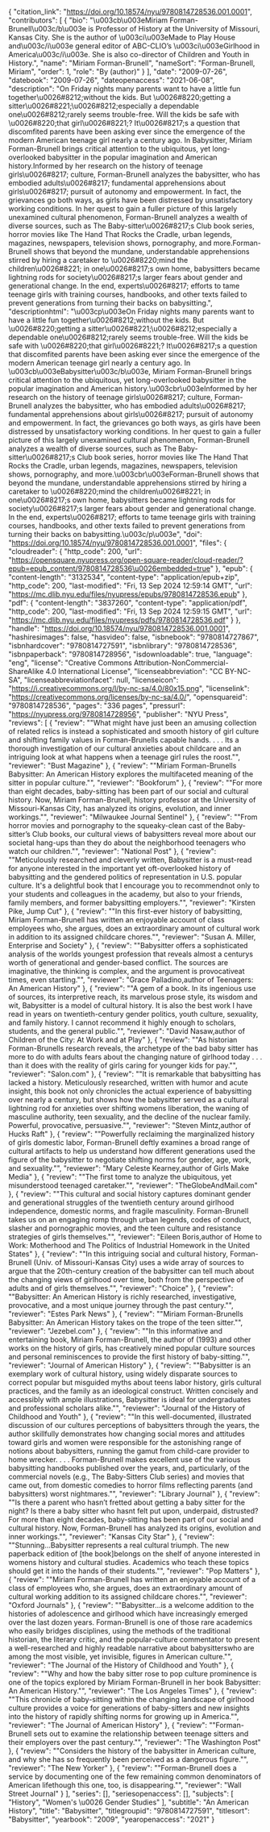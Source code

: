 {
   "citation_link": "https://doi.org/10.18574/nyu/9780814728536.001.0001",
   "contributors": [
     {
       "bio": "\u003cb\u003eMiriam Forman-Brunell\u003c/b\u003e is Professor of History at the University of Missouri, Kansas City. She is the author of \u003ci\u003eMade to Play House and\u003c/i\u003e general editor of ABC-CLIO’s \u003ci\u003eGirlhood in America\u003c/i\u003e. She is also co-director of Children and Youth in History.",
       "name": "Miriam Forman-Brunell",
       "nameSort": "Forman-Brunell, Miriam",
       "order": 1,
       "role": "By (author)"
     }
   ],
   "date": "2009-07-26",
   "datebook": "2009-07-26",
   "dateopenaccess": "2021-06-08",
   "description": "On Friday nights many parents want to have a little fun together\u0026#8212;without the kids. But \u0026#8220;getting a sitter\u0026#8221;\u0026#8212;especially a dependable one\u0026#8212;rarely seems trouble-free. Will the kids be safe with \u0026#8220;that girl\u0026#8221;? It\u0026#8217;s a question that discomfited parents have been asking ever since the emergence of the modern American teenage girl nearly a century ago. In Babysitter, Miriam Forman-Brunell brings critical attention to the ubiquitous, yet long-overlooked babysitter in the popular imagination and American history.Informed by her research on the history of teenage girls\u0026#8217; culture, Forman-Brunell analyzes the babysitter, who has embodied adults\u0026#8217; fundamental apprehensions about girls\u0026#8217; pursuit of autonomy and empowerment. In fact, the grievances go both ways, as girls have been distressed by unsatisfactory working conditions. In her quest to gain a fuller picture of this largely unexamined cultural phenomenon, Forman-Brunell analyzes a wealth of diverse sources, such as The Baby-sitter\u0026#8217;s Club book series, horror movies like The Hand That Rocks the Cradle, urban legends, magazines, newspapers, television shows, pornography, and more.Forman-Brunell shows that beyond the mundane, understandable apprehensions stirred by hiring a caretaker to \u0026#8220;mind the children\u0026#8221; in one\u0026#8217;s own home, babysitters became lightning rods for society\u0026#8217;s larger fears about gender and generational change. In the end, experts\u0026#8217; efforts to tame teenage girls with training courses, handbooks, and other texts failed to prevent generations from turning their backs on babysitting.",
   "descriptionhtml": "\u003cp\u003eOn Friday nights many parents want to have a little fun together\u0026#8212;without the kids. But \u0026#8220;getting a sitter\u0026#8221;\u0026#8212;especially a dependable one\u0026#8212;rarely seems trouble-free. Will the kids be safe with \u0026#8220;that girl\u0026#8221;? It\u0026#8217;s a question that discomfited parents have been asking ever since the emergence of the modern American teenage girl nearly a century ago. In \u003cb\u003eBabysitter\u003c/b\u003e, Miriam Forman-Brunell brings critical attention to the ubiquitous, yet long-overlooked babysitter in the popular imagination and American history.\u003cbr\u003eInformed by her research on the history of teenage girls\u0026#8217; culture, Forman-Brunell analyzes the babysitter, who has embodied adults\u0026#8217; fundamental apprehensions about girls\u0026#8217; pursuit of autonomy and empowerment. In fact, the grievances go both ways, as girls have been distressed by unsatisfactory working conditions. In her quest to gain a fuller picture of this largely unexamined cultural phenomenon, Forman-Brunell analyzes a wealth of diverse sources, such as The Baby-sitter\u0026#8217;s Club book series, horror movies like The Hand That Rocks the Cradle, urban legends, magazines, newspapers, television shows, pornography, and more.\u003cbr\u003eForman-Brunell shows that beyond the mundane, understandable apprehensions stirred by hiring a caretaker to \u0026#8220;mind the children\u0026#8221; in one\u0026#8217;s own home, babysitters became lightning rods for society\u0026#8217;s larger fears about gender and generational change. In the end, experts\u0026#8217; efforts to tame teenage girls with training courses, handbooks, and other texts failed to prevent generations from turning their backs on babysitting.\u003c/p\u003e",
   "doi": "https://doi.org/10.18574/nyu/9780814728536.001.0001",
   "files": {
     "cloudreader": {
       "http_code": 200,
       "url": "https://opensquare.nyupress.org/open-square-reader/cloud-reader/?epub=epub_content/9780814728536\u0026embedded=true"
     },
     "epub": {
       "content-length": "3132534",
       "content-type": "application/epub+zip",
       "http_code": 200,
       "last-modified": "Fri, 13 Sep 2024 12:59:14 GMT",
       "url": "https://mc.dlib.nyu.edu/files/nyupress/epubs/9780814728536.epub"
     },
     "pdf": {
       "content-length": "3837260",
       "content-type": "application/pdf",
       "http_code": 200,
       "last-modified": "Fri, 13 Sep 2024 12:59:15 GMT",
       "url": "https://mc.dlib.nyu.edu/files/nyupress/pdfs/9780814728536.pdf"
     }
   },
   "handle": "https://doi.org/10.18574/nyu/9780814728536.001.0001",
   "hashiresimages": false,
   "hasvideo": false,
   "isbnebook": "9780814727867",
   "isbnhardcover": "9780814727591",
   "isbnlibrary": "9780814728536",
   "isbnpaperback": "9780814728956",
   "isdownloadable": true,
   "language": "eng",
   "license": "Creative Commons Attribution-NonCommercial-ShareAlike 4.0 International License",
   "licenseabbreviation": "CC BY-NC-SA",
   "licenseabbreviationfacet": null,
   "licenseicon": "https://i.creativecommons.org/l/by-nc-sa/4.0/80x15.png",
   "licenselink": "https://creativecommons.org/licenses/by-nc-sa/4.0/",
   "opensquareid": "9780814728536",
   "pages": "336 pages",
   "pressurl": "https://nyupress.org/9780814728956",
   "publisher": "NYU Press",
   "reviews": [
     {
       "review": "\"What might have just been an amusing collection of related relics is instead a sophisticated and smooth history of girl culture and shifting family values in Forman-Brunells capable hands. . . . Its a thorough investigation of our cultural anxieties about childcare and an intriguing look at what happens when a teenage girl rules the roost.\"",
       "reviewer": "Bust Magazine"
     },
     {
       "review": "\"Miriam Forman-Brunells Babysitter: An American History explores the multifaceted meaning of the sitter in popular culture.\"",
       "reviewer": "Bookforum"
     },
     {
       "review": "\"For more than eight decades, baby-sitting has been part of our social and cultural history. Now, Miriam Forman-Brunell, history professor at the University of Missouri-Kansas City, has analyzed its origins, evolution, and inner workings.\"",
       "reviewer": "Milwaukee Journal Sentinel"
     },
     {
       "review": "\"From horror movies and pornography to the squeaky-clean cast of the Baby-sitter’s Club books, our cultural views of babysitters reveal more about our societal hang-ups than they do about the neighborhood teenagers who watch our children.\"",
       "reviewer": "National Post"
     },
     {
       "review": "\"Meticulously researched and cleverly written,  Babysitter is a must-read for anyone interested in the important yet oft-overlooked history of babysitting and the gendered politics of representation in U.S. popular culture. It's a delightful book that I encourage you to recommendnot only to your students and colleagues in the academy, but also to your friends, family members, and former babysitting employers.\"",
       "reviewer": "Kirsten Pike, Jump Cut"
     },
     {
       "review": "\"In this first-ever history of babysitting, Miriam Forman-Brunell has written an enjoyable account of class employees who, she argues, does an extraordinary amount of cultural work in addition to its assigned childcare chores.\"",
       "reviewer": "Susan A. Miller, Enterprise and Society"
     },
     {
       "review": "\"Babysitter offers a sophisticated analysis of the worlds youngest profession that reveals almost a centurys worth of generational and gender-based conflict. The sources are imaginative, the thinking is complex, and the argument is provocativeat times, even startling.\"",
       "reviewer": "Grace Palladino,author of Teenagers: An American History"
     },
     {
       "review": "\"A gem of a book. In its ingenious use of sources, its interpretive reach, its marvelous prose style, its wisdom and wit, Babysitter is a model of cultural history. It is also the best work I have read in years on twentieth-century gender politics, youth culture, sexuality, and family history. I cannot recommend it highly enough to scholars, students, and the general public.\"",
       "reviewer": "David Nasaw,author of Children of the City: At Work and at Play"
     },
     {
       "review": "\"As historian Forman-Brunells research reveals, the archetype of the bad baby sitter has more to do with adults fears about the changing nature of girlhood today . . . than it does with the reality of girls caring for younger kids for pay.\"",
       "reviewer": "Salon.com"
     },
     {
       "review": "\"It is remarkable that babysitting has lacked a history. Meticulously researched, written with humor and acute insight, this book not only chronicles the actual experience of babysitting over nearly a century, but shows how the babysitter served as a cultural lightning rod for anxieties over shifting womens liberation, the waning of masculine authority, teen sexuality, and the decline of the nuclear family. Powerful, provocative, persuasive.\"",
       "reviewer": "Steven Mintz,author of Hucks Raft"
     },
     {
       "review": "\"Powerfully reclaiming the marginalized history of girls domestic labor, Forman-Brunell deftly examines a broad range of cultural artifacts to help us understand how different generations used the figure of the babysitter to negotiate shifting norms for gender, age, work, and sexuality.\"",
       "reviewer": "Mary Celeste Kearney,author of Girls Make Media"
     },
     {
       "review": "\"The first tome to analyze the ubiquitous, yet misunderstood teenaged caretaker.\"",
       "reviewer": "TheGlobeAndMail.com"
     },
     {
       "review": "\"This cultural and social history captures dominant gender and generational struggles of the twentieth century around girlhood independence, domestic norms, and fragile masculinity. Forman-Brunell takes us on an engaging romp through urban legends, codes of conduct, slasher and pornographic movies, and the teen culture and resistance strategies of girls themselves.\"",
       "reviewer": "Eileen Boris,author of Home to Work: Motherhood and The Politics of Industrial Homework in the United States"
     },
     {
       "review": "\"In this intriguing social and cultural history, Forman-Brunell (Univ. of Missouri-Kansas City) uses a wide array of sources to argue that the 20th-century creation of the babysitter can tell much about the changing views of girlhood over time, both from the perspective of adults and of girls themselves.\"",
       "reviewer": "Choice"
     },
     {
       "review": "\"Babysitter: An American History is richly researched, investigative, provocative, and a most unique journey through the past century.\"",
       "reviewer": "Estes Park News"
     },
     {
       "review": "\"Miriam Forman-Brunells Babysitter: An American History takes on the trope of the teen sitter.\"",
       "reviewer": "Jezebel.com"
     },
     {
       "review": "\"In this informative and entertaining book, Miriam Forman-Brunell, the author of  (1993) and other works on the history of girls, has creatively mined popular culture sources and personal reminiscences to provide the first history of baby-sitting.\"",
       "reviewer": "Journal of American History"
     },
     {
       "review": "\"Babysitter is an exemplary work of cultural history, using widely disparate sources to correct popular but misguided myths about teens labor history, girls cultural practices, and the family as an ideological construct. Written concisely and accessibly with ample illustrations, Babysitter is ideal for undergraduates and professional scholars alike.\"",
       "reviewer": "Journal of the History of Childhood and Youth"
     },
     {
       "review": "\"In this well-documented, illustrated discussion of our cultures perceptions of babysitters through the years, the author skillfully demonstrates how changing social mores and attitudes toward girls and women were responsible for the astonishing range of notions about babysitters, running the gamut from child-care provider to home wrecker. . . . Forman-Brunell makes excellent use of the various babysitting handbooks published over the years, and, particularly, of the commercial novels (e.g., The Baby-Sitters Club series) and movies that came out, from domestic comedies to horror films reflecting parents (and babysitters) worst nightmares.\"",
       "reviewer": "Library Journal"
     },
     {
       "review": "\"Is there a parent who hasn’t fretted about getting a baby sitter for the night? Is there a baby sitter who hasnt felt put upon, underpaid, distrusted? For more than eight decades, baby-sitting has been part of our social and cultural history. Now, Forman-Brunell has analyzed its origins, evolution and inner workings.\"",
       "reviewer": "Kansas City Star"
     },
     {
       "review": "\"Stunning...Babysitter represents a real cultural triumph. The new paperback edition of [the book]belongs on the shelf of anyone interested in womens history and cultural studies. Academics who teach these topics should get it into the hands of their students.\"",
       "reviewer": "Pop Matters"
     },
     {
       "review": "\"Miriam Forman-Brunell has written an enjoyable account of a class of employees who, she argues, does an extraordinary amount of cultural working addition to its assigned childcare chores.\"",
       "reviewer": "Oxford Journals"
     },
     {
       "review": "\"Babysitter...is a welcome addition to the histories of adolescence and girlhood which have increasingly emerged over the last dozen years. Forman-Brunell is one of those rare academics who easily bridges disciplines, using the methods of the traditional historian, the literary critic, and the popular-culture commentator to present a well-researched and highly readable narrative about babysitterswho are among the most visible, yet invisible, figures in American culture.\"",
       "reviewer": "The Journal of the History of Childhood and Youth"
     },
     {
       "review": "\"Why and how the baby sitter rose to pop culture prominence is one of the topics explored by Miriam Forman-Brunell in her book Babysitter: An American History.\"",
       "reviewer": "The Los Angeles Times"
     },
     {
       "review": "\"This chronicle of baby-sitting within the changing landscape of girlhood culture provides a voice for generations of baby-sitters and new insights into the history of rapidly shifting norms for growing up in America.\"",
       "reviewer": "The Journal of American History"
     },
     {
       "review": "\"Forman-Brunell sets out to examine the relationship between teenage sitters and their employers over the past century.\"",
       "reviewer": "The Washington Post"
     },
     {
       "review": "\"Considers the history of the babysitter in American culture, and why she has so frequently been perceived as a dangerous figure.\"",
       "reviewer": "The New Yorker"
     },
     {
       "review": "\"Forman-Brunell does a service by documenting one of the few remaining common denominators of American lifethough this one, too, is disappearing.\"",
       "reviewer": "Wall Street Journal"
     }
   ],
   "series": [],
   "seriesopenaccess": [],
   "subjects": [
     "History",
     "Women's \u0026 Gender Studies"
   ],
   "subtitle": "An American History",
   "title": "Babysitter",
   "titlegroupid": "9780814727591",
   "titlesort": "Babysitter",
   "yearbook": "2009",
   "yearopenaccess": "2021"
 }
